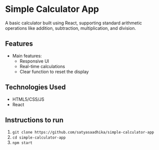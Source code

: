 # Simple Calculator App

A basic calculator built using React, supporting standard arithmetic operations like addition, subtraction, multiplication, and division.

## Features
- Main features:
  - Responsive UI
  - Real-time calculations
  - Clear function to reset the display
  
## Technologies Used
- HTML5/CSS/JS
- React
 
## Instructions to run
1. `git clone https://github.com/satyasaadhika/simple-calculator-app`
2. `cd simple-calculator-app`
3. `npm start`
